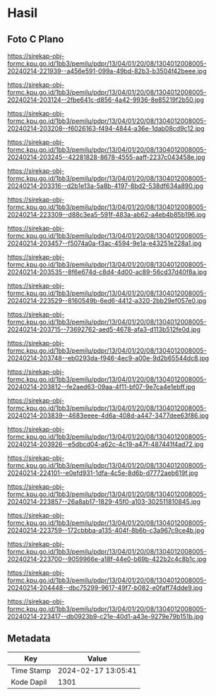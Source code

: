 # Hasil

## Foto C Plano

https://sirekap-obj-formc.kpu.go.id/1bb3/pemilu/pdpr/13/04/01/20/08/1304012008005-20240214-221939--a456e591-099a-49bd-82b3-b3504f42beee.jpg

https://sirekap-obj-formc.kpu.go.id/1bb3/pemilu/pdpr/13/04/01/20/08/1304012008005-20240214-203124--2fbe641c-d856-4a42-9936-8e85219f2b50.jpg

https://sirekap-obj-formc.kpu.go.id/1bb3/pemilu/pdpr/13/04/01/20/08/1304012008005-20240214-203208--f6026163-f494-4844-a36e-1dab08cd9c12.jpg

https://sirekap-obj-formc.kpu.go.id/1bb3/pemilu/pdpr/13/04/01/20/08/1304012008005-20240214-203245--42281828-8678-4555-aaff-2237c043458e.jpg

https://sirekap-obj-formc.kpu.go.id/1bb3/pemilu/pdpr/13/04/01/20/08/1304012008005-20240214-203316--d2b1e13a-5a8b-4197-8bd2-538df634a890.jpg

https://sirekap-obj-formc.kpu.go.id/1bb3/pemilu/pdpr/13/04/01/20/08/1304012008005-20240214-223309--d88c3ea5-591f-483a-ab62-a4eb4b85b196.jpg

https://sirekap-obj-formc.kpu.go.id/1bb3/pemilu/pdpr/13/04/01/20/08/1304012008005-20240214-203457--f5074a0a-f3ac-4594-9e1a-e43251e228a1.jpg

https://sirekap-obj-formc.kpu.go.id/1bb3/pemilu/pdpr/13/04/01/20/08/1304012008005-20240214-203535--8f6e674d-c8d4-4d00-ac89-56cd37d40f8a.jpg

https://sirekap-obj-formc.kpu.go.id/1bb3/pemilu/pdpr/13/04/01/20/08/1304012008005-20240214-223529--8160549b-6ed6-4412-a320-2bb29ef057e0.jpg

https://sirekap-obj-formc.kpu.go.id/1bb3/pemilu/pdpr/13/04/01/20/08/1304012008005-20240214-203715--73692762-aed5-4678-afa3-d113b512fe0d.jpg

https://sirekap-obj-formc.kpu.go.id/1bb3/pemilu/pdpr/13/04/01/20/08/1304012008005-20240214-203748--eb0293da-f946-4ec9-a00e-9d2b65544dc8.jpg

https://sirekap-obj-formc.kpu.go.id/1bb3/pemilu/pdpr/13/04/01/20/08/1304012008005-20240214-203812--fe2aed63-09aa-4f11-bf07-9e7ca4e1ebff.jpg

https://sirekap-obj-formc.kpu.go.id/1bb3/pemilu/pdpr/13/04/01/20/08/1304012008005-20240214-203839--4683eeee-4d6a-408d-a447-3477dee63f86.jpg

https://sirekap-obj-formc.kpu.go.id/1bb3/pemilu/pdpr/13/04/01/20/08/1304012008005-20240214-203926--e5dbcd04-a62c-4c19-a47f-487441f4ad72.jpg

https://sirekap-obj-formc.kpu.go.id/1bb3/pemilu/pdpr/13/04/01/20/08/1304012008005-20240214-224101--e0efd931-1dfa-4c5e-8d6b-d7772aeb619f.jpg

https://sirekap-obj-formc.kpu.go.id/1bb3/pemilu/pdpr/13/04/01/20/08/1304012008005-20240214-223857--26a8ab17-1829-45f0-a103-302511810845.jpg

https://sirekap-obj-formc.kpu.go.id/1bb3/pemilu/pdpr/13/04/01/20/08/1304012008005-20240214-223759--172cbbba-a135-404f-8b6b-c3a967c9ce4b.jpg

https://sirekap-obj-formc.kpu.go.id/1bb3/pemilu/pdpr/13/04/01/20/08/1304012008005-20240214-223700--9059966e-a18f-44e0-b69b-422b2c4c8b1c.jpg

https://sirekap-obj-formc.kpu.go.id/1bb3/pemilu/pdpr/13/04/01/20/08/1304012008005-20240214-204448--dbc75299-9617-49f7-b082-e0faff74dde9.jpg

https://sirekap-obj-formc.kpu.go.id/1bb3/pemilu/pdpr/13/04/01/20/08/1304012008005-20240214-223417--db0923b9-c21e-40d1-a43e-9279e79b151b.jpg


## Metadata

| Key        | Value               |
| ---------- | ------------------- |
| Time Stamp | 2024-02-17 13:05:41 |
| Kode Dapil | 1301                |



